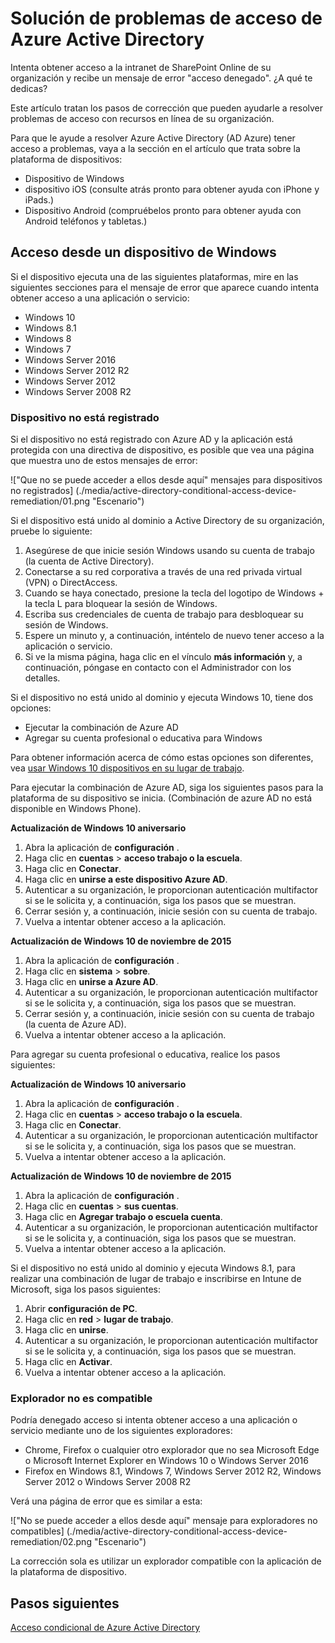 <properties
    pageTitle="Solución de problemas de acceso de Azure Active Directory | Microsoft Azure"
    description="Obtenga información sobre los pasos que puede realizar para resolver problemas de access con los recursos en línea de su organización."
    services="active-directory"
    keywords="acceso condicional basado en dispositivos, registro de dispositivos, habilitar el registro de dispositivo, registro de dispositivo y MDM"
    documentationCenter=""
    authors="markusvi"
    manager="femila"
    editor=""/>

<tags
    ms.service="active-directory"
    ms.workload="identity"
    ms.tgt_pltfrm="na"
    ms.devlang="na"
    ms.topic="get-started-article"
    ms.date="08/23/2016"
    ms.author="markvi"/>


# <a name="troubleshooting-for-azure-active-directory-access-issues"></a>Solución de problemas de acceso de Azure Active Directory

Intenta obtener acceso a la intranet de SharePoint Online de su organización y recibe un mensaje de error "acceso denegado". ¿A qué te dedicas?

Este artículo tratan los pasos de corrección que pueden ayudarle a resolver problemas de acceso con recursos en línea de su organización.

Para que le ayude a resolver Azure Active Directory (AD Azure) tener acceso a problemas, vaya a la sección en el artículo que trata sobre la plataforma de dispositivos:

-   Dispositivo de Windows
-   dispositivo iOS (consulte atrás pronto para obtener ayuda con iPhone y iPads.)
-   Dispositivo Android (compruébelos pronto para obtener ayuda con Android teléfonos y tabletas.)

## <a name="access-from-a-windows-device"></a>Acceso desde un dispositivo de Windows

Si el dispositivo ejecuta una de las siguientes plataformas, mire en las siguientes secciones para el mensaje de error que aparece cuando intenta obtener acceso a una aplicación o servicio:

- Windows 10
- Windows 8.1
- Windows 8
- Windows 7
- Windows Server 2016
- Windows Server 2012 R2
- Windows Server 2012
- Windows Server 2008 R2

### <a name="device-is-not-registered"></a>Dispositivo no está registrado

Si el dispositivo no está registrado con Azure AD y la aplicación está protegida con una directiva de dispositivo, es posible que vea una página que muestra uno de estos mensajes de error:

!["Que no se puede acceder a ellos desde aquí" mensajes para dispositivos no registrados] (./media/active-directory-conditional-access-device-remediation/01.png "Escenario")

Si el dispositivo está unido al dominio a Active Directory de su organización, pruebe lo siguiente:

1.  Asegúrese de que inicie sesión Windows usando su cuenta de trabajo (la cuenta de Active Directory).
2.  Conectarse a su red corporativa a través de una red privada virtual (VPN) o DirectAccess.
3.  Cuando se haya conectado, presione la tecla del logotipo de Windows + la tecla L para bloquear la sesión de Windows.
4.  Escriba sus credenciales de cuenta de trabajo para desbloquear su sesión de Windows.
5.  Espere un minuto y, a continuación, inténtelo de nuevo tener acceso a la aplicación o servicio.
6.  Si ve la misma página, haga clic en el vínculo **más información** y, a continuación, póngase en contacto con el Administrador con los detalles.

Si el dispositivo no está unido al dominio y ejecuta Windows 10, tiene dos opciones:

- Ejecutar la combinación de Azure AD
- Agregar su cuenta profesional o educativa para Windows

Para obtener información acerca de cómo estas opciones son diferentes, vea [usar Windows 10 dispositivos en su lugar de trabajo](active-directory-azureadjoin-windows10-devices.md).

Para ejecutar la combinación de Azure AD, siga los siguientes pasos para la plataforma de su dispositivo se inicia. (Combinación de azure AD no está disponible en Windows Phone).

**Actualización de Windows 10 aniversario**

1.  Abra la aplicación de **configuración** .
2.  Haga clic en **cuentas** > **acceso trabajo o la escuela**.
3.  Haga clic en **Conectar**.
4.  Haga clic en **unirse a este dispositivo Azure AD**.
5.  Autenticar a su organización, le proporcionan autenticación multifactor si se le solicita y, a continuación, siga los pasos que se muestran.
6.  Cerrar sesión y, a continuación, inicie sesión con su cuenta de trabajo.
7.  Vuelva a intentar obtener acceso a la aplicación.


**Actualización de Windows 10 de noviembre de 2015**

1.  Abra la aplicación de **configuración** .
2.  Haga clic en **sistema** > **sobre**.
3.  Haga clic en **unirse a Azure AD**.
4.  Autenticar a su organización, le proporcionan autenticación multifactor si se le solicita y, a continuación, siga los pasos que se muestran.
5.  Cerrar sesión y, a continuación, inicie sesión con su cuenta de trabajo (la cuenta de Azure AD).
6.  Vuelva a intentar obtener acceso a la aplicación.

Para agregar su cuenta profesional o educativa, realice los pasos siguientes:

**Actualización de Windows 10 aniversario**

1.  Abra la aplicación de **configuración** .
2.  Haga clic en **cuentas** > **acceso trabajo o la escuela**.
3.  Haga clic en **Conectar**.
4.  Autenticar a su organización, le proporcionan autenticación multifactor si se le solicita y, a continuación, siga los pasos que se muestran.
5.  Vuelva a intentar obtener acceso a la aplicación.


**Actualización de Windows 10 de noviembre de 2015**

1.  Abra la aplicación de **configuración** .
2.  Haga clic en **cuentas** > **sus cuentas**.
3.  Haga clic en **Agregar trabajo o escuela cuenta**.
4.  Autenticar a su organización, le proporcionan autenticación multifactor si se le solicita y, a continuación, siga los pasos que se muestran.
5.  Vuelva a intentar obtener acceso a la aplicación.

Si el dispositivo no está unido al dominio y ejecuta Windows 8.1, para realizar una combinación de lugar de trabajo e inscribirse en Intune de Microsoft, siga los pasos siguientes:

1.  Abrir **configuración de PC**.
2.  Haga clic en **red** > **lugar de trabajo**.
3.  Haga clic en **unirse**.
4.  Autenticar a su organización, le proporcionan autenticación multifactor si se le solicita y, a continuación, siga los pasos que se muestran.
5.  Haga clic en **Activar**.
6.  Vuelva a intentar obtener acceso a la aplicación.


### <a name="browser-is-not-supported"></a>Explorador no es compatible

Podría denegado acceso si intenta obtener acceso a una aplicación o servicio mediante uno de los siguientes exploradores:

- Chrome, Firefox o cualquier otro explorador que no sea Microsoft Edge o Microsoft Internet Explorer en Windows 10 o Windows Server 2016
- Firefox en Windows 8.1, Windows 7, Windows Server 2012 R2, Windows Server 2012 o Windows Server 2008 R2

Verá una página de error que es similar a esta:

!["No se puede acceder a ellos desde aquí" mensaje para exploradores no compatibles] (./media/active-directory-conditional-access-device-remediation/02.png "Escenario")

La corrección sola es utilizar un explorador compatible con la aplicación de la plataforma de dispositivo.

## <a name="next-steps"></a>Pasos siguientes

[Acceso condicional de Azure Active Directory](active-directory-conditional-access.md)
